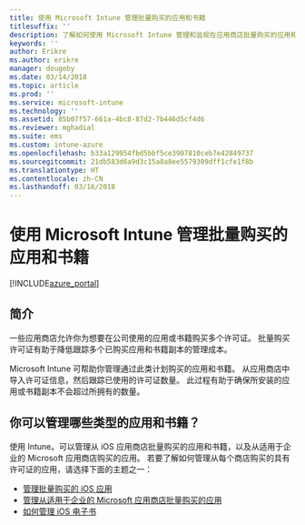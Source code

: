 ```yaml
---
title: 使用 Microsoft Intune 管理批量购买的应用和书籍
titlesuffix: ''
description: 了解如何使用 Microsoft Intune 管理和监视在应用商店批量购买的应用和书籍的使用情况。
keywords: ''
author: Erikre
ms.author: erikre
manager: dougeby
ms.date: 03/14/2018
ms.topic: article
ms.prod: ''
ms.service: microsoft-intune
ms.technology: ''
ms.assetid: 85b07f57-661a-4bc8-87d2-7b446d5cf4d6
ms.reviewer: mghadial
ms.suite: ems
ms.custom: intune-azure
ms.openlocfilehash: b33a129954fbd5bbf5ce3907810ceb7e42849737
ms.sourcegitcommit: 21db583d6a9d3c15a8a8ee5579309dff1cfe1f8b
ms.translationtype: HT
ms.contentlocale: zh-CN
ms.lasthandoff: 03/16/2018
---
```

# <a name="manage-volume-purchased-apps-and-books-with-microsoft-intune"></a>使用 Microsoft Intune 管理批量购买的应用和书籍

[!INCLUDE[azure_portal](./includes/azure_portal.md)]

## <a name="introduction"></a>简介

一些应用商店允许你为想要在公司使用的应用或书籍购买多个许可证。 批量购买许可证有助于降低跟踪多个已购买应用和书籍副本的管理成本。

Microsoft Intune 可帮助你管理通过此类计划购买的应用和书籍。 从应用商店中导入许可证信息，然后跟踪已使用的许可证数量。 此过程有助于确保所安装的应用或书籍副本不会超过所拥有的数量。

## <a name="which-types-of-apps-and-books-can-you-manage"></a>你可以管理哪些类型的应用和书籍？

使用 Intune。可以管理从 iOS 应用商店批量购买的应用和书籍，以及从适用于企业的 Microsoft 应用商店购买的应用。 若要了解如何管理从每个商店购买的具有许可证的应用，请选择下面的主题之一：

- [管理批量购买的 iOS 应用](vpp-apps-ios.md)
- [管理从适用于企业的 Microsoft 应用商店批量购买的应用](windows-store-for-business.md)
- [如何管理 iOS 电子书](vpp-ebooks-ios.md)
